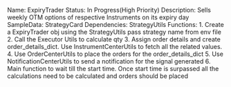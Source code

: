 Name: ExpiryTrader
Status: In Progress(High Priority)
Description: Sells weekly OTM options of respective Instruments on its expiry day
SampleData: StrategyCard
Dependencies: StrategyUtils
Functions:  1. Create a ExpiryTrader obj using the StrategyUtils pass strategy name from env file
            2. Call the Executor Utils to calculate qty
            3. Assign order details and create order_details_dict. Use InstrumentCenterUtils to fetch all the related values.
            4. Use OrderCenterUtils to place the orders for the order_details_dict 
            5. Use NotificationCenterUtils to send a notification for the signal generated
            6. Main function to wait till the start time. Once start time is surpassed all the calculations need to be calculated and orders should be placed 
